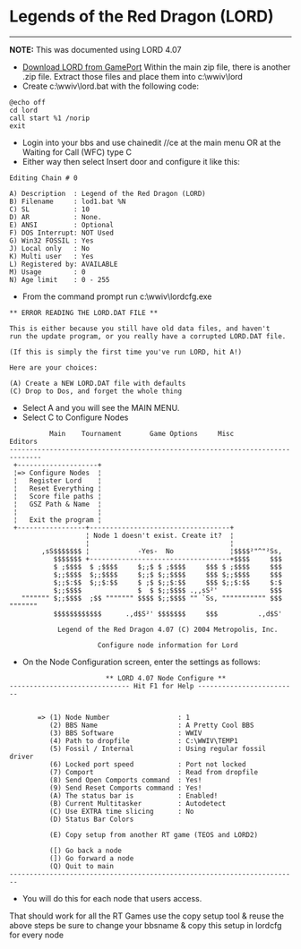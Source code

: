 # Legends of the Red Dragon (LORD)
***

**NOTE:** This was documented using LORD 4.07

* [Download LORD from GamePort](http://www.gameport.com/bbs/lord.html)
Within the main zip file, there is another .zip file. Extract those files and place them into c:\wwiv\lord 
* Create c:\wwiv\lord.bat with the following code:
```batch
@echo off
cd lord
call start %1 /norip
exit
```
* Login into your bbs  and use chainedit //ce at the main menu 
    OR at the Waiting for Call (WFC) type C
* Either way then select Insert door and configure it like this:

```ASCIIDOC
Editing Chain # 0

A) Description  : Legend of the Red Dragon (LORD)
B) Filename     : lod1.bat %N
C) SL           : 10
D) AR           : None.
E) ANSI         : Optional
F) DOS Interrupt: NOT Used
G) Win32 FOSSIL : Yes
J) Local only   : No
K) Multi user   : Yes
L) Registered by: AVAILABLE
M) Usage        : 0
N) Age limit    : 0 - 255                            
```

* From the command prompt run c:\wwiv\lordcfg.exe

```ASCIIDOC
** ERROR READING THE LORD.DAT FILE **

This is either because you still have old data files, and haven't
run the update program, or you really have a corrupted LORD.DAT file.

(If this is simply the first time you've run LORD, hit A!)

Here are your choices:

(A) Create a NEW LORD.DAT file with defaults
(C) Drop to Dos, and forget the whole thing
```

* Select A and you will see the MAIN MENU.
* Select C to Configure Nodes

```ASCIIDOC
          Main    Tournament       Game Options     Misc          Editors
------------------------------------------------------------------------------
 +--------------------+
 ¦=> Configure Nodes  ¦
 ¦   Register Lord    ¦
 ¦   Reset Everything ¦
 ¦   Score file paths ¦
 ¦   GSZ Path & Name  ¦
 ¦                    ¦
 ¦   Exit the program ¦
 +-----------------+-----------------------------------+
                   ¦ Node 1 doesn't exist. Create it?  ¦
                   ¦                                   ¦
        ,sS$$$$$$$ ¦            -Yes-  No              ¦$$$$²"^"²Ss,
           $$$$$$$ +-----------------------------------+$$$$     $$$
           $ ;$$$$  $ ;$$$$     $;;$ $ ;$$$$     $$$ $ ;$$$$     $$$
           $;;$$$$  $;;$$$$     $;;$ $;;$$$$     $$$ $;;$$$$     $$$
           $;;$:$$  $;;$:$$     $ ;$ $;;$:$$     $$$ $;;$:$$     $:$
           $;;$$$$              $  $ $;;$$$$ .,,sS²'             $$$
   """"""" $;;$$$$  ;$$ """"""" $$$$ $;;$$$$ "" `Ss, """"""""""" $$$ """""""
           $$$$$$$$$$$$      .,d$S²' $$$$$$$     $$$          .,d$S'

            Legend of the Red Dragon 4.07 (C) 2004 Metropolis, Inc.

                      Configure node information for Lord

```

* On the Node Configuration screen, enter the settings as follows:

```ASCIIDOC
                        ** LORD 4.07 Node Configure **
------------------------------ Hit F1 for Help -------------------------


       => (1) Node Number                 : 1
          (2) BBS Name                    : A Pretty Cool BBS
          (3) BBS Software                : WWIV
          (4) Path to dropfile            : C:\WWIV\TEMP1
          (5) Fossil / Internal           : Using regular fossil driver
          (6) Locked port speed           : Port not locked
          (7) Comport                     : Read from dropfile
          (8) Send Open Comports command  : Yes!
          (9) Send Reset Comports command : Yes!
          (A) The status bar is           : Enabled!
          (B) Current Multitasker         : Autodetect
          (C) Use EXTRA time slicing      : No
          (D) Status Bar Colors

          (E) Copy setup from another RT game (TEOS and LORD2)

          ([) Go back a node
          (]) Go forward a node
          (Q) Quit to main
------------------------------------------------------------------------
```

* You will do this for each node that users access.

That should work for all the RT Games use the copy setup tool & reuse 
the above steps be sure to change your bbsname & copy this setup in 
lordcfg for every node